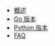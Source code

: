 <!-- _sidebar.md -->

* [概述](/) 
* [Go 版本](md/go-version.md)
* [Python 版本](md/python-version.md) 
* [FAQ](md/faq.md)